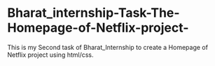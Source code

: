 # Bharat_internship-Task-The-Homepage-of-Netflix-project-
This is my Second task of Bharat_Internship to create a Homepage of Netflix project using html/css.
